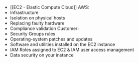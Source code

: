 - [[EC2 - Elastic Compute Cloud]]
AWS:
- Infrastructure
- Isolation on physical hosts
- Replacing faulty hardware
- Compliance validation
Customer:
- Security Groups rules
- Operating-system patches and updates
- Software and utilities installed on the EC2 instance
- IAM Roles assigned to EC2 & IAM user access management
- Data security on your instance